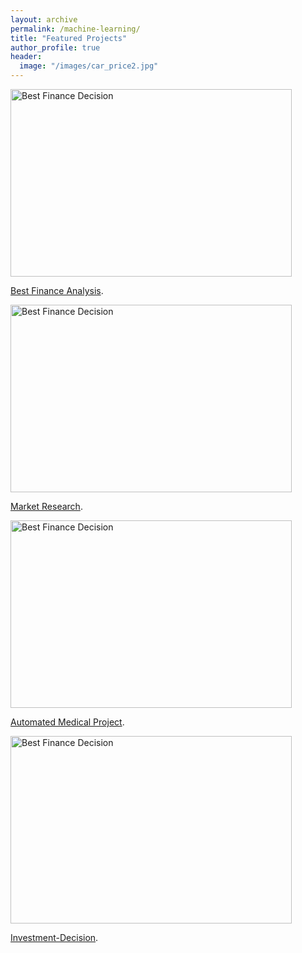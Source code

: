 ```yaml
---
layout: archive
permalink: /machine-learning/
title: "Featured Projects"
author_profile: true
header:
  image: "/images/car_price2.jpg"
---
```


<img src="{{ site.url }}{{ site.baseurl }}/images/loan_apr1.jpg" alt="Best Finance Decision" style="width:450px;height:300px;">


[Best Finance Analysis](https://github.com/z1shahraki/Best-Finance-Analysis).


<img src="{{ site.url }}{{ site.baseurl }}/images/car_price.jpg" alt="Best Finance Decision" style="width:450px;height:300px;">


[Market Research](https://github.com/z1shahraki/Market-Research).


<img src="{{ site.url }}{{ site.baseurl }}/images/genetic2.jpg" alt="Best Finance Decision" style="width:450px;height:300px;">


[Automated Medical Project](https://github.com/z1shahraki/Automated-Medical-Project).


<img src="{{ site.url }}{{ site.baseurl }}/images/inv-dec3.jpg" alt="Best Finance Decision" style="width:450px;height:300px;">


[Investment-Decision](https://github.com/z1shahraki/Investment-Decision).
